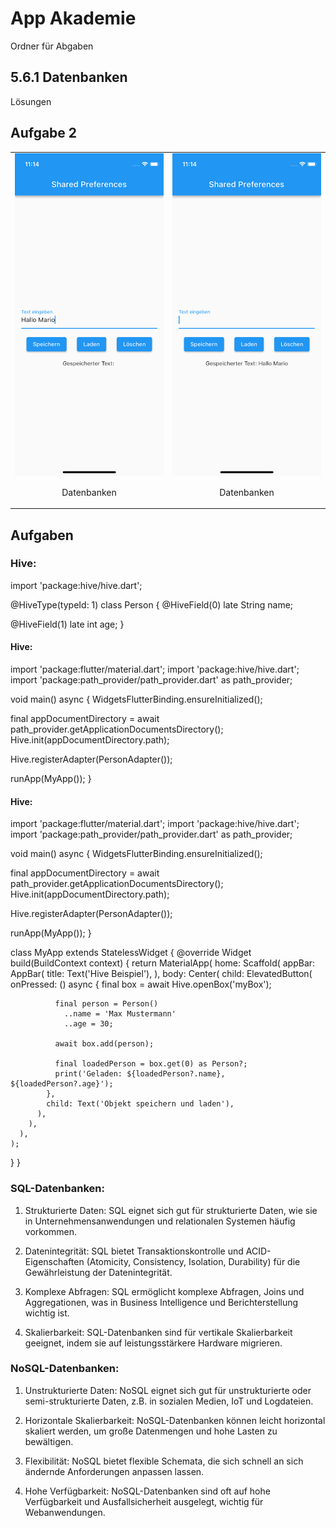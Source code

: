 # App Akademie

Ordner für Abgaben

## 5.6.1 Datenbanken

Lösungen

## Aufgabe 2

<table>
  <tr>
    <td style="text-align: center;">
      <img src="lib/task_solutions/5_6_1_Datenbanken/Simulator Screenshot - iPhone 13 mini - 2023-09-18 at 11.14.08.png" alt="Bild 1">
      <p>Datenbanken</p>
    </td>
    <td style="text-align: center;">
      <img src="lib/task_solutions/5_6_1_Datenbanken/Simulator Screenshot - iPhone 13 mini - 2023-09-18 at 11.14.16.png" alt="Bild 2">
      <p>Datenbanken</p>
    </td>
  </tr>
  </table>

## Aufgaben

### Hive:

import 'package:hive/hive.dart';

@HiveType(typeId: 1)
class Person {
  @HiveField(0)
  late String name;

  @HiveField(1)
  late int age;
}

#### Hive:

import 'package:flutter/material.dart';
import 'package:hive/hive.dart';
import 'package:path_provider/path_provider.dart' as path_provider;

void main() async {
  WidgetsFlutterBinding.ensureInitialized();

  final appDocumentDirectory = await path_provider.getApplicationDocumentsDirectory();
  Hive.init(appDocumentDirectory.path);


  Hive.registerAdapter(PersonAdapter());

  runApp(MyApp());
}

#### Hive:

import 'package:flutter/material.dart';
import 'package:hive/hive.dart';
import 'package:path_provider/path_provider.dart' as path_provider;

void main() async {
  WidgetsFlutterBinding.ensureInitialized();

  final appDocumentDirectory = await path_provider.getApplicationDocumentsDirectory();
  Hive.init(appDocumentDirectory.path);


  Hive.registerAdapter(PersonAdapter());

  runApp(MyApp());
}

class MyApp extends StatelessWidget {
  @override
  Widget build(BuildContext context) {
    return MaterialApp(
      home: Scaffold(
        appBar: AppBar(
          title: Text('Hive Beispiel'),
        ),
        body: Center(
          child: ElevatedButton(
            onPressed: () async {
              final box = await Hive.openBox('myBox');

            
              final person = Person()
                ..name = 'Max Mustermann'
                ..age = 30;

              await box.add(person);

              final loadedPerson = box.get(0) as Person?;
              print('Geladen: ${loadedPerson?.name}, ${loadedPerson?.age}');
            },
            child: Text('Objekt speichern und laden'),
          ),
        ),
      ),
    );
  }
}



### SQL-Datenbanken:

1. Strukturierte Daten: SQL eignet sich gut für strukturierte Daten, wie sie in Unternehmensanwendungen und relationalen Systemen häufig vorkommen.

2. Datenintegrität: SQL bietet Transaktionskontrolle und ACID-Eigenschaften (Atomicity, Consistency, Isolation, Durability) für die Gewährleistung der Datenintegrität.

3. Komplexe Abfragen: SQL ermöglicht komplexe Abfragen, Joins und Aggregationen, was in Business Intelligence und Berichterstellung wichtig ist.

4. Skalierbarkeit: SQL-Datenbanken sind für vertikale Skalierbarkeit geeignet, indem sie auf leistungsstärkere Hardware migrieren.

### NoSQL-Datenbanken:

1. Unstrukturierte Daten: NoSQL eignet sich gut für unstrukturierte oder semi-strukturierte Daten, z.B. in sozialen Medien, IoT und Logdateien.

2. Horizontale Skalierbarkeit: NoSQL-Datenbanken können leicht horizontal skaliert werden, um große Datenmengen und hohe Lasten zu bewältigen.

3. Flexibilität: NoSQL bietet flexible Schemata, die sich schnell an sich ändernde Anforderungen anpassen lassen.

4. Hohe Verfügbarkeit: NoSQL-Datenbanken sind oft auf hohe Verfügbarkeit und Ausfallsicherheit ausgelegt, wichtig für Webanwendungen.